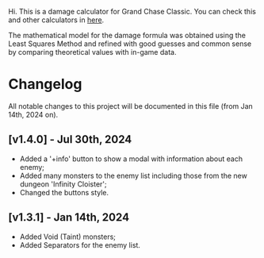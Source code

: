 Hi. This is a damage calculator for Grand Chase Classic. You can check this and other calculators in [here](https://linktr.ee/thearesius).

The mathematical model for the damage formula was obtained using the Least Squares Method and refined with good guesses and common sense by comparing theoretical values with in-game data.

# Changelog

All notable changes to this project will be documented in this file (from Jan 14th, 2024 on).
## [v1.4.0] - Jul 30th, 2024

- Added a '+info' button to show a modal with information about each enemy;
- Added many monsters to the enemy list including those from the new dungeon 'Infinity Cloister';
- Changed the buttons style.

## [v1.3.1] - Jan 14th, 2024

- Added Void (Taint) monsters;
- Added Separators for the enemy list.